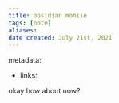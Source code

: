 ```yaml
---
title: obsidian mobile
tags: [note]
aliases:
date created: July 21st, 2021
---
```


metadata: 
- links:


okay how about now?